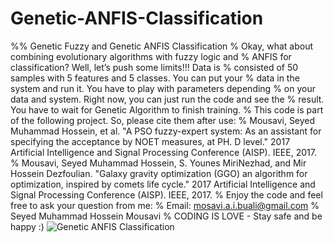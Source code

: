# Genetic-ANFIS-Classification
%% Genetic Fuzzy and Genetic ANFIS Classification
% Okay, what about combining evolutionary algorithms with fuzzy logic and
% ANFIS for classification? Well, let’s push some limits!!! Data is
% consisted of 50 samples with 5 features and 5 classes. You can put your
% data in the system and run it. You have to play with parameters depending
% on your data and system. Right now, you can just run the code and see the
% result. You have to wait for Genetic Algorithm to finish training. 
% This code is part of the following project. So, please cite them after use:
% Mousavi, Seyed Muhammad Hossein, et al. "A PSO fuzzy-expert system: As an assistant for specifying the acceptance by NOET measures, at PH. D level." 2017 Artificial Intelligence and Signal Processing Conference (AISP). IEEE, 2017.
% Mousavi, Seyed Muhammad Hossein, S. Younes MiriNezhad, and Mir Hossein Dezfoulian. "Galaxy gravity optimization (GGO) an algorithm for optimization, inspired by comets life cycle." 2017 Artificial Intelligence and Signal Processing Conference (AISP). IEEE, 2017.
% Enjoy the code and feel free to ask your question from me:
% Email: mosavi.a.i.buali@gmail.com
% Seyed Muhammad Hossein Mousavi
% CODING IS LOVE - Stay safe and be happy :)
![Genetic ANFIS Classification](https://user-images.githubusercontent.com/11339420/148290421-8a23fd8c-c65d-482d-91a8-d600e89b7733.JPG)

